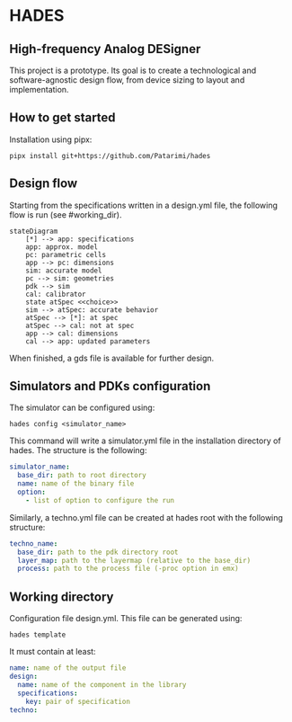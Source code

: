 # HADES
## High-frequency Analog DESigner
This project is a prototype. Its goal is to create a technological and
software-agnostic design flow, from device sizing to layout and implementation.

## How to get started
Installation using pipx:

```shell
pipx install git+https://github.com/Patarimi/hades
```

## Design flow
Starting from the specifications written in a design.yml file, the following flow is run (see #working_dir).
```mermaid
stateDiagram
    [*] --> app: specifications
    app: approx. model
    pc: parametric cells
    app --> pc: dimensions
    sim: accurate model
    pc --> sim: geometries
    pdk --> sim
    cal: calibrator
    state atSpec <<choice>>
    sim --> atSpec: accurate behavior
    atSpec --> [*]: at spec
    atSpec --> cal: not at spec
    app --> cal: dimensions
    cal --> app: updated parameters
```
When finished, a gds file is available for further design.

## Simulators and PDKs configuration
The simulator can be configured using:
```shell
hades config <simulator_name>
```
This command will write a simulator.yml file in the installation directory of hades.
The structure is the following:
```yaml
simulator_name:
  base_dir: path to root directory
  name: name of the binary file
  option:
    - list of option to configure the run
```

Similarly, a techno.yml file can be created at hades root with the following structure:
```yaml
techno_name:
  base_dir: path to the pdk directory root
  layer_map: path to the layermap (relative to the base_dir)
  process: path to the process file (-proc option in emx)
```

## Working directory
Configuration file design.yml. This file can be generated using:
```shell
hades template
```
It must contain at least:

```yaml
name: name of the output file
design:
  name: name of the component in the library
  specifications:
    key: pair of specification
techno:
```